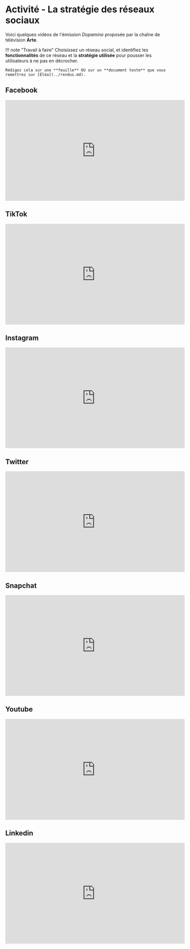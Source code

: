 # Activité - La stratégie des réseaux sociaux

Voici quelques vidéos de l'émission *Dopamine* proposée par la chaîne de télévision **Arte**.

!!! note "Travail à faire"
    Choisissez un réseau social, et identifiez les **fonctionnalités** de ce réseau et la **stratégie utilisée** pour pousser les utilisateurs à ne pas en décrocher.
    
    Rédigez cela sur une **feuille** OU sur un **document texte** que vous remettrez sur [Éléa](../rendus.md).

## Facebook

<iframe width="560" height="315" src="https://www.youtube.com/embed/Tyli4ALfbl8?si=P2hHNWFHoO45hgDH" title="YouTube video player" frameborder="0" allow="accelerometer; autoplay; clipboard-write; encrypted-media; gyroscope; picture-in-picture; web-share" allowfullscreen></iframe>

## TikTok

<iframe width="560" height="315" src="https://www.youtube.com/embed/-pOWdBpVR3s?si=K90K5lbGTYCBwP-O" title="YouTube video player" frameborder="0" allow="accelerometer; autoplay; clipboard-write; encrypted-media; gyroscope; picture-in-picture; web-share" allowfullscreen></iframe>

## Instagram

<iframe width="560" height="315" src="https://www.youtube.com/embed/gauWE-pqetk?si=o9FZqpHaS419jasS" title="YouTube video player" frameborder="0" allow="accelerometer; autoplay; clipboard-write; encrypted-media; gyroscope; picture-in-picture; web-share" allowfullscreen></iframe>

## Twitter

<iframe width="560" height="315" src="https://www.youtube.com/embed/gl7NW9AFE-A?si=rDf5YXZEITTHI7jo" title="YouTube video player" frameborder="0" allow="accelerometer; autoplay; clipboard-write; encrypted-media; gyroscope; picture-in-picture; web-share" allowfullscreen></iframe>

## Snapchat

<iframe width="560" height="315" src="https://www.youtube.com/embed/EJoTyVqX3kM?si=Z_dv_TOC1IZ4keFW" title="YouTube video player" frameborder="0" allow="accelerometer; autoplay; clipboard-write; encrypted-media; gyroscope; picture-in-picture; web-share" allowfullscreen></iframe>

## Youtube

<iframe width="560" height="315" src="https://www.youtube.com/embed/MxWBVAgywm4?si=cgfINbN2Diy8juRD" title="YouTube video player" frameborder="0" allow="accelerometer; autoplay; clipboard-write; encrypted-media; gyroscope; picture-in-picture; web-share" allowfullscreen></iframe>

## Linkedin

<iframe width="560" height="315" src="https://www.youtube.com/embed/tN1e1jClm8w?si=7uRKKzrAf0zu_gqy" title="YouTube video player" frameborder="0" allow="accelerometer; autoplay; clipboard-write; encrypted-media; gyroscope; picture-in-picture; web-share" allowfullscreen></iframe>